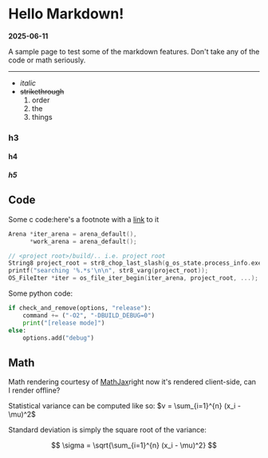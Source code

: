 # Hello Markdown!

**<time id="publish-date">2025-06-11</time>**

A sample page to test some of the markdown features. Don't take any of the code
or math seriously.

<hr/>

- *italic*
- ~~strikethrough~~
    1. order
    1. the
    1. things

### h3
#### h4
##### h5

## Code

Some c code:<fn>here's a footnote with a [link](https://github.com/beaumccartney/root_c/blob/main/metagen/metagen_main.c) to it</fn>

```c
Arena *iter_arena = arena_default(),
      *work_arena = arena_default();

// <project root>/build/.. i.e. project root
String8 project_root = str8_chop_last_slash(g_os_state.process_info.exe_folder);
printf("searching '%.*s'\n\n", str8_varg(project_root));
OS_FileIter *iter = os_file_iter_begin(iter_arena, project_root, ...);
```

Some python code:

```python
if check_and_remove(options, "release"):
    command += ("-O2", "-DBUILD_DEBUG=0")
    print("[release mode]")
else:
    options.add("debug")
```

## Math

Math rendering courtesy of [MathJax](https://www.mathjax.org)<fn>right now it's rendered client-side, can I render offline?</fn>

Statistical variance can be computed like so: $v = \sum_{i=1}^{n} (x_i - \mu)^2$

Standard deviation is simply the square root of the variance:

$$
\sigma = \sqrt{\sum_{i=1}^{n} (x_i - \mu)^2}
$$

